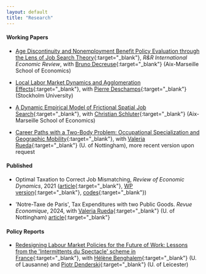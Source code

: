 ```yaml
---
layout: default
title: "Research"
---
```


#### Working Papers
- [Age Discontinuity and Nonemployment Benefit Policy Evaluation through the Lens of Job Search Theory](assets/papers/RDD_age_disc.pdf){:target="_blank"}, *R&R International Economic Review*, with [Bruno Decreuse](https://sites.google.com/site/brunodecreuseecon/){:target="_blank"} (Aix-Marseille School of Economics)

- [Local Labor Market Dynamics and Agglomeration Effects](https://papers.ssrn.com/sol3/papers.cfm?abstract_id=3941989){:target="_blank"}, with [Pierre Deschamps](https://sites.google.com/site/pierredeschampsecon/){:target="_blank"} (Stockholm University)

- [A Dynamic Empirical Model of Frictional Spatial Job Search](https://papers.ssrn.com/sol3/papers.cfm?abstract_id=4517222){:target="_blank"}, with [Christian Schluter](https://christianschluter.github.io/){:target="_blank"} (Aix-Marseille School of Economics)

- [Career Paths with a Two-Body Problem: Occupational Specialization and Geographic Mobility](https://research.upjohn.org/up_workingpapers/346/){:target="_blank"}, with [Valeria Rueda](https://www.valeriarueda.org/){:target="_blank"} (U. of Nottingham), more recent version upon request

#### Published
- Optimal Taxation to Correct Job Mismatching, *Review of Economic Dynamics*, 2021 ([article](https://www.sciencedirect.com/science/article/abs/pii/S1094202520300934){:target="_blank"}, [WP version](assets/papers/opmismatch.pdf){:target="_blank"}, [codes](https://github.com/gwilemme/Opmismatch/){:target="_blank"})

- 'Notre-Taxe de Paris', Tax Expenditures with two Public Goods. *Revue Economique*, 2024, with [Valeria Rueda](https://www.valeriarueda.org/){:target="_blank"} (U. of Nottingham)
[article](https://www.cairn-int.info/journal-revue-economique-2023-6-page-1053.htm){:target="_blank"}
  

#### Policy Reports
- [Redesigning Labour Market Policies for the Future of Work: Lessons from the 'Intermittents du Spectacle' scheme in France](https://figshare.le.ac.uk/articles/report/Redesigning_Labour_Market_Policies_for_the_Future_of_Work_Lessons_from_the_Intermittents_du_Spectacle_scheme_in_France/24793638){:target="_blank"}, with [Hélène Benghalem](https://sites.google.com/view/helenebenghalem){:target="_blank"} (U. of Lausanne) and [Piotr Denderski](https://sites.google.com/site/piotrdenderski/){:target="_blank"} (U. of Leicester)
